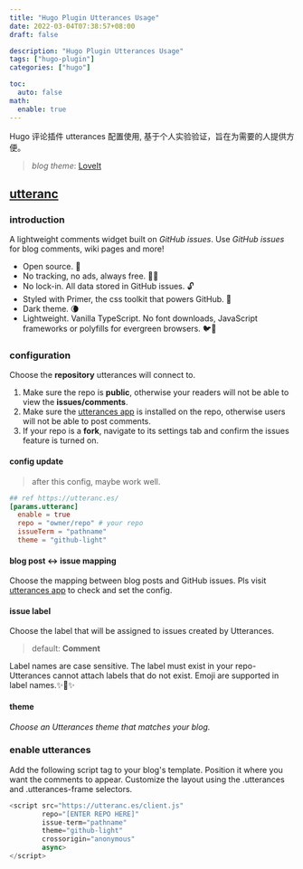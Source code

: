 ```yaml
---
title: "Hugo Plugin Utterances Usage"
date: 2022-03-04T07:38:57+08:00
draft: false

description: "Hugo Plugin Utterances Usage"
tags: ["hugo-plugin"]
categories: ["hugo"]

toc:
  auto: false
math:
  enable: true
---
```


Hugo 评论插件 utterances 配置使用, 基于个人实验验证，旨在为需要的人提供方便。

<!--more-->

>*blog theme*: [LoveIt](https://github.com/xwi88/LoveIt.git)

## [utteranc](https://utteranc.es/)

### introduction

A lightweight comments widget built on *GitHub issues*. Use *GitHub issues* for blog comments, wiki pages and more!

* Open source. 🙌
* No tracking, no ads, always free. 📡🚫
* No lock-in. All data stored in GitHub issues. 🔓
* Styled with Primer, the css toolkit that powers GitHub. 💅
* Dark theme. 🌘
* Lightweight. Vanilla TypeScript. No font downloads, JavaScript frameworks or polyfills for evergreen browsers. 🐦🌲

### configuration

Choose the **repository** utterances will connect to.

1. Make sure the repo is **public**, otherwise your readers will not be able to view the **issues/comments**.
2. Make sure the [utterances app](https://github.com/apps/utterances) is installed on the repo, otherwise users will not be able to post comments.
3. If your repo is a **fork**, navigate to its settings tab and confirm the issues feature is turned on.

#### config update

>after this config, maybe work well.

```toml
## ref https://utteranc.es/
[params.utteranc]
  enable = true
  repo = "owner/repo" # your repo
  issueTerm = "pathname"
  theme = "github-light"
```

#### blog post ↔ issue mapping

Choose the mapping between blog posts and GitHub issues. Pls visit [utterances app](https://github.com/apps/utterances) to check and set the config.

#### issue label

Choose the label that will be assigned to issues created by Utterances.

>default: **Comment**

Label names are case sensitive. The label must exist in your repo- Utterances cannot attach labels that do not exist. Emoji are supported in label names.✨💬✨

#### theme

*Choose an Utterances theme that matches your blog.*

### enable utterances

Add the following script tag to your blog's template. Position it where you want the comments to appear. Customize the layout using the .utterances and .utterances-frame selectors.

```js
<script src="https://utteranc.es/client.js"
        repo="[ENTER REPO HERE]"
        issue-term="pathname"
        theme="github-light"
        crossorigin="anonymous"
        async>
</script>
```
